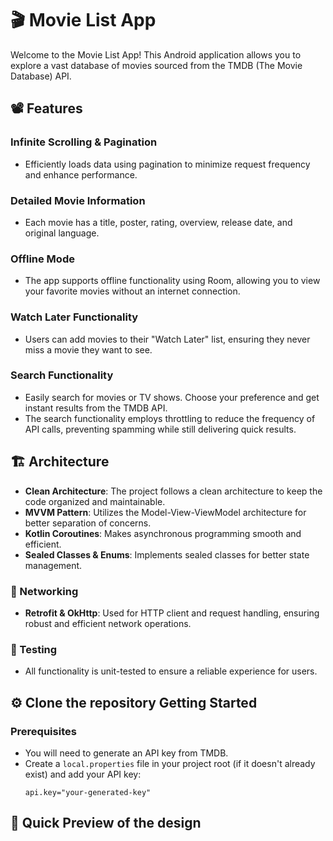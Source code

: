 # 🎬 Movie List App

Welcome to the Movie List App! This Android application allows you to explore a vast database of movies sourced from the TMDB (The Movie Database) API.

## 📽️ Features

### Infinite Scrolling & Pagination
- Efficiently loads data using pagination to minimize request frequency and enhance performance.

### Detailed Movie Information
- Each movie has a title, poster, rating, overview, release date, and original language.

### Offline Mode
- The app supports offline functionality using Room, allowing you to view your favorite movies without an internet connection.

### Watch Later Functionality
- Users can add movies to their "Watch Later" list, ensuring they never miss a movie they want to see.

### Search Functionality
- Easily search for movies or TV shows. Choose your preference and get instant results from the TMDB API.
- The search functionality employs throttling to reduce the frequency of API calls, preventing spamming while still delivering quick results.

## 🏗️ Architecture

- **Clean Architecture**: The project follows a clean architecture to keep the code organized and maintainable.
- **MVVM Pattern**: Utilizes the Model-View-ViewModel architecture for better separation of concerns.
- **Kotlin Coroutines**: Makes asynchronous programming smooth and efficient.
- **Sealed Classes & Enums**: Implements sealed classes for better state management.

### 📡 Networking
- **Retrofit & OkHttp**: Used for HTTP client and request handling, ensuring robust and efficient network operations.

### 🧪 Testing
- All functionality is unit-tested to ensure a reliable experience for users.

## ⚙️ **Clone the repository** Getting Started

### Prerequisites
- You will need to generate an API key from TMDB.
- Create a `local.properties` file in your project root (if it doesn't already exist) and add your API key:
    ```
    api.key="your-generated-key"
    ```


## 🎥 Quick Preview of the design

